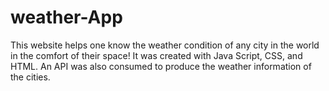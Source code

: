 # weather-App
This website helps one know the weather condition of any city in the world in the comfort of their space!
It was created with Java Script, CSS, and HTML. An API was also consumed to produce the weather information of the cities.

